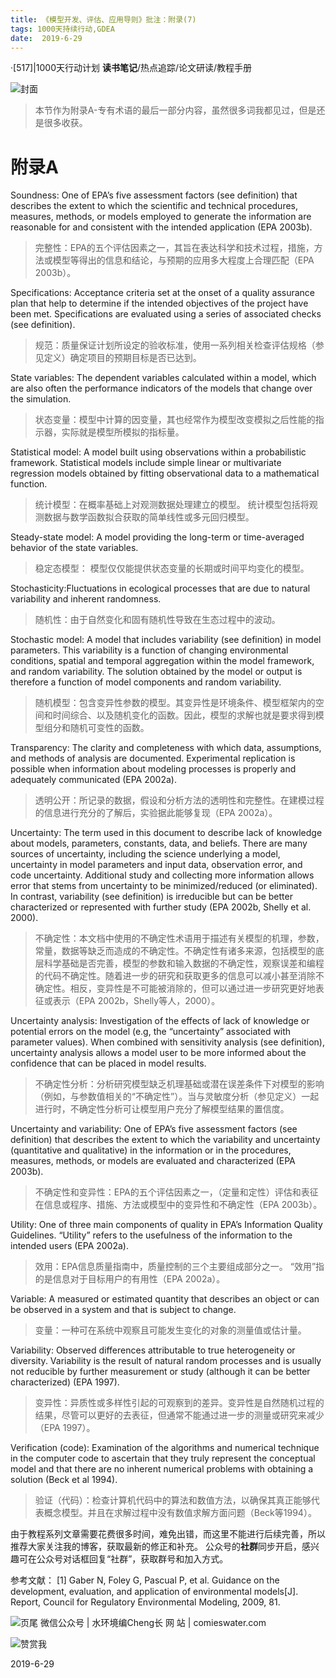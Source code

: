 ```yaml
---
title: 《模型开发、评估、应用导则》批注：附录(7)
tags: 1000天持续行动,GDEA
date:  2019-6-29
---
```

·[517]|1000天行动计划
**读书笔记**/热点追踪/论文研读/教程手册

![封面](http://comieswater-1254012817.cossh.myqcloud.com/comieswater/1534259099598.png)


>本节作为附录A-专有术语的最后一部分内容，虽然很多词我都见过，但是还是很多收获。

# 附录A

Soundness: One of EPA’s five assessment factors (see definition) that describes the extent to which the scientific and technical procedures, measures, methods, or models employed to generate the information are reasonable for and consistent with the intended application (EPA 2003b).

> 完整性：EPA的五个评估因素之一，其旨在表达科学和技术过程，措施，方法或模型等得出的信息和结论，与预期的应用多大程度上合理匹配（EPA 2003b）。

Specifications: Acceptance criteria set at the onset of a quality assurance plan that help to determine if the intended objectives of the project have been met. Specifications are evaluated using a series of associated checks (see definition).

>规范：质量保证计划所设定的验收标准，使用一系列相关检查评估规格（参见定义）确定项目的预期目标是否已达到。


State variables: The dependent variables calculated within a model, which are also often the performance indicators of the models that change over the simulation.

>状态变量：模型中计算的因变量，其也经常作为模型改变模拟之后性能的指示器，实际就是模型所模拟的指标量。


Statistical model: A model built using observations within a probabilistic framework. Statistical models include simple linear or multivariate regression models obtained by fitting observational data to a mathematical function.

> 统计模型：在概率基础上对观测数据处理建立的模型。 统计模型包括将观测数据与数学函数拟合获取的简单线性或多元回归模型。


Steady-state model: A model providing the long-term or time-averaged behavior of the state variables.
> 稳定态模型： 模型仅仅能提供状态变量的长期或时间平均变化的模型。

Stochasticity:Fluctuations in ecological processes that are due to natural variability and inherent randomness.
>随机性：由于自然变化和固有随机性导致在生态过程中的波动。


Stochastic model: A model that includes variability (see definition) in model parameters. This variability is a function of changing environmental conditions, spatial and temporal aggregation within the model framework, and random variability. The solution obtained by the model or output is therefore a function of model components and random variability.
>随机模型：包含变异性参数的模型。其变异性是环境条件、模型框架内的空间和时间综合、以及随机变化的函数。因此，模型的求解也就是要求得到模型组分和随机可变性的函数。


Transparency: The clarity and completeness with which data, assumptions, and methods of analysis are documented. Experimental replication is possible when information about modeling processes is properly and adequately communicated (EPA 2002a).
>透明公开：所记录的数据，假设和分析方法的透明性和完整性。在建模过程的信息进行充分的了解后，实验据此能够复现（EPA 2002a）。

Uncertainty: The term used in this document to describe lack of knowledge about models, parameters, constants, data, and beliefs. There are many sources of uncertainty, including the science underlying a model, uncertainty in model parameters and input data, observation error, and code uncertainty. Additional study and collecting more information allows error that stems from uncertainty to be minimized/reduced (or eliminated). In contrast, variability (see definition) is irreducible but can be better characterized or represented with further study (EPA 2002b, Shelly et al. 2000).
>不确定性：本文档中使用的不确定性术语用于描述有关模型的机理，参数，常量，数据等缺乏而造成的不确定性。不确定性有诸多来源，包括模型的底层科学基础是否完善，模型的参数和输入数据的不确定性，观察误差和编程的代码不确定性。随着进一步的研究和获取更多的信息可以减小甚至消除不确定性。相反，变异性是不可能被消除的，但可以通过进一步研究更好地表征或表示（EPA 2002b，Shelly等人，2000）。


Uncertainty analysis: Investigation of the effects of lack of knowledge or potential errors on the model (e.g, the “uncertainty” associated with parameter values). When combined with sensitivity analysis (see definition), uncertainty analysis allows a model user to be more informed about the confidence that can be placed in model results.
>不确定性分析：分析研究模型缺乏机理基础或潜在误差条件下对模型的影响（例如，与参数值相关的“不确定性”）。当与灵敏度分析（参见定义）一起进行时，不确定性分析可让模型用户充分了解模型结果的置信度。

Uncertainty and variability: One of EPA’s five assessment factors (see definition) that describes the extent to which the variability and uncertainty (quantitative and qualitative) in the information or in the procedures, measures, methods, or models are evaluated and characterized (EPA 2003b).
>不确定性和变异性：EPA的五个评估因素之一，（定量和定性）评估和表征在信息或程序、措施、方法或模型中的变异性和不确定性（EPA 2003b）。

Utility: One of three main components of quality in EPA’s Information Quality Guidelines. “Utility” refers to the usefulness of the information to the intended users (EPA 2002a).
>效用：EPA信息质量指南中，质量控制的三个主要组成部分之一。 “效用”指的是信息对于目标用户的有用性（EPA 2002a）。

Variable: A measured or estimated quantity that describes an object or can be observed in a system and that is subject to change.
>变量：一种可在系统中观察且可能发生变化的对象的测量值或估计量。


Variability: Observed differences attributable to true heterogeneity or diversity. Variability is the result of natural random processes and is usually not reducible by further measurement or study (although it can be better characterized) (EPA 1997).
>变异性：异质性或多样性引起的可观察到的差异。变异性是自然随机过程的结果，尽管可以更好的去表征，但通常不能通过进一步的测量或研究来减少（EPA 1997）。

Verification (code): Examination of the algorithms and numerical technique in the computer code to ascertain that they truly represent the conceptual model and that there are no inherent numerical problems with obtaining a solution (Beck et al 1994).
>验证（代码）：检查计算机代码中的算法和数值方法，以确保其真正能够代表概念模型。并且在求解过程中没有数值求解方面问题（Beck等1994）。


由于教程系列文章需要花费很多时间，难免出错，而这里不能进行后续完善，所以推荐大家关注我的博客，获取最新的修正和补充。
公众号的**社群**同步开启，感兴趣可在公众号对话框回复“社群”，获取群号和加入方式。

参考文献：
[1] Gaber N, Foley G, Pascual P, et al. Guidance on the development, evaluation, and application of environmental models[J]. Report, Council for Regulatory Environmental Modeling, 2009, 81.


![页尾](http://comieswater-1254012817.cossh.myqcloud.com/页尾识别new-2017-09-22.png)
微信公众号 | 水环境编Cheng长
网          站 | comieswater.com


![赞赏我](http://comieswater-1254012817.cossh.myqcloud.com/IMG_3077.JPG)

2019-6-29

